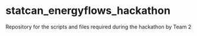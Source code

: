 # statcan_energyflows_hackathon
Repository for the scripts and files required during the hackathon by Team 2
